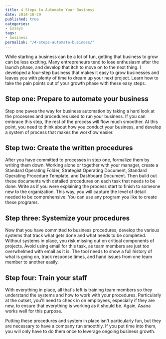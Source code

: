 ```yaml
---
title: 4 Steps to Automate Your Business
date: 2014-10-29
published: true
categories:
- Essays
tags:
- business
permalink: "/4-steps-automate-business/"
---
```

While starting a business can be a lot of fun, getting that business to grow can be less exciting. Many entrepreneurs tend to lose enthusiasm after the launch phase, and develop that itch to move on to the next thing. I developed a four-step business that makes it easy to grow businesses and leaves you with plenty of time to dream up your next project. Learn how to take the pain points out of your growth phase with these easy steps.

## Step one: Prepare to automate your business
Step one paves the way for business automation by taking a hard look at the processes and procedures used to run your business. If you can embrace this step, the rest of the process will flow much smoother. At this point, you need to think about how you conduct your business, and develop a system of process that makes the workflow easier.

## Step two: Create the written procedures
After you have committed to processes in step one, formalize them by writing them down. Working alone or together with your manager, create a Standard Operating Folder, Strategist Operating Document, Standard Operating Procedure Template, and Dashboard Document. Then build out these documents with detailed procedures on each task that needs to be done. Write as if you were explaining the process start to finish to someone new to the organization. This way, you will capture the level of detail needed to be comprehensive. You can use any program you like to create these programs.

## Step three: Systemize your procedures
Now that you have committed to business procedures, develop the various systems that track what gets done and what needs to be completed. Without systems in place, you risk missing out on critical components of projects. Avoid using email for this task, as team members are just too overwhelmed with email as it is. The tool needs to show a full history of what is going on, track response times, and hand issues from one team member to another easily.

## Step four: Train your staff
With everything in place, all that's left is training team members so they understand the systems and how to work with your procedures. Particularly at the outset, you'll need to check in on employees, especially if they are new, to ensure that everything is working as it should be. Again, Asana works well for this purpose.

Putting these procedures and system in place isn't particularly fun, but they are necessary to have a company run smoothly. If you put time into them, you will only have to do them once to leverage ongoing business growth.